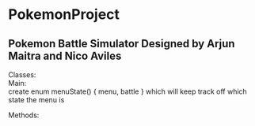 # PokemonProject
 
## Pokemon Battle Simulator Designed by Arjun Maitra and Nico Aviles

Classes: <br /> 
Main: <br />
create enum menuState() { menu, battle } which will keep track off which state the menu is 

Methods:
